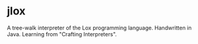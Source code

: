 # jlox
A tree-walk interpreter of the Lox programming language. Handwritten in Java. Learning from "Crafting Interpreters".
